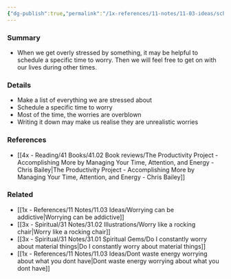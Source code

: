 ```yaml
---
{"dg-publish":true,"permalink":"/1x-references/11-notes/11-03-ideas/schedule-time-to-worry/","title":"Schedule time to worry","created":"2023-10-29T23:42:58.000+03:00","updated":"2024-02-14T20:18:24.594+03:00"}
---
```



### Summary
- When we get overly stressed by something, it may be helpful to schedule a specific time to worry. Then we will feel free to get on with our lives during other times.

### Details
- Make a list of everything we are stressed about
- Schedule a specific time to worry
- Most of the time, the worries are overblown
- Writing it down may make us realise they are unrealistic worries

### References
- [[4x - Reading/41 Books/41.02 Book reviews/The Productivity Project - Accomplishing More by Managing Your Time, Attention, and Energy - Chris Bailey\|The Productivity Project - Accomplishing More by Managing Your Time, Attention, and Energy - Chris Bailey]]

### Related
- [[1x - References/11 Notes/11.03 Ideas/Worrying can be addictive\|Worrying can be addictive]]
- [[3x - Spiritual/31 Notes/31.02 Illustrations/Worry like a rocking chair\|Worry like a rocking chair]]
- [[3x - Spiritual/31 Notes/31.01 Spiritual Gems/Do I constantly worry about material things\|Do I constantly worry about material things]]
- [[1x - References/11 Notes/11.03 Ideas/Dont waste energy worrying about what you dont have\|Dont waste energy worrying about what you dont have]]
